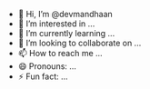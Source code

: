 - 👋 Hi, I’m @devmandhaan
- 👀 I’m interested in ...
- 🌱 I’m currently learning ...
- 💞️ I’m looking to collaborate on ...
- 📫 How to reach me ...
- 😄 Pronouns: ...
- ⚡ Fun fact: ...

<!---
devmandhaan/devmandhaan is a ✨ special ✨ repository because its `README.md` (this file) appears on your GitHub profile.
You can click the Preview link to take a look at your changes.
--->
